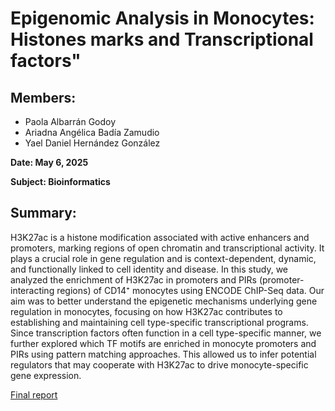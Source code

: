 # Epigenomic Analysis in Monocytes: Histones marks and Transcriptional factors"

## Members:
- Paola Albarrán Godoy
- Ariadna Angélica Badía Zamudio
- Yael Daniel Hernández González

**Date: May 6, 2025**

**Subject: Bioinformatics**

## Summary:

H3K27ac is a histone modification associated with active enhancers and promoters, marking regions of open chromatin and transcriptional activity. It plays a crucial role in gene regulation and is context-dependent, dynamic, and functionally linked to cell identity and disease. In this study, we analyzed the enrichment of H3K27ac in promoters and PIRs (promoter-interacting regions) of CD14⁺ monocytes using ENCODE ChIP-Seq data. Our aim was to better understand the epigenetic mechanisms underlying gene regulation in monocytes, focusing on how H3K27ac contributes to establishing and maintaining cell type-specific transcriptional programs. Since transcription factors often function in a cell type-specific manner, we further explored which TF motifs are enriched in monocyte promoters and PIRs using pattern matching approaches. This allowed us to infer potential regulators that may cooperate with H3K27ac to drive monocyte-specific gene expression.

[Final report](https://yaelherng.github.io/Epigenomics/)

